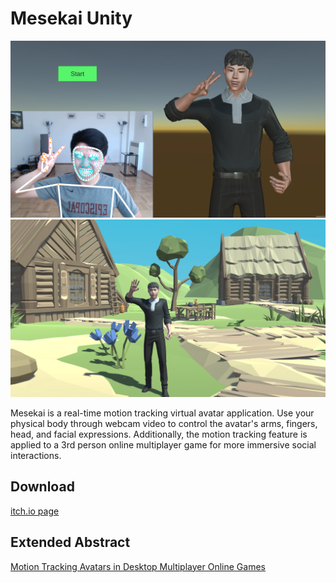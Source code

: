 # Mesekai Unity

![Avatar Photo](https://github.com/Neleac/MesekaiUnity/blob/main/public/avatar.PNG)
![World Photo](https://github.com/Neleac/MesekaiUnity/blob/main/public/world.PNG)

Mesekai is a real-time motion tracking virtual avatar application. Use your physical body through webcam video to control the avatar's arms, fingers, head, and facial expressions. Additionally, the motion tracking feature is applied to a 3rd person online multiplayer game for more immersive social interactions.

## Download
[itch.io page](https://neleac.itch.io/mesekai)

## Extended Abstract
[Motion Tracking Avatars in Desktop Multiplayer Online Games](https://github.com/Neleac/MesekaiUnity/blob/main/public/Motion%20Tracking%20Avatars%20in%20Desktop%20Multiplayer%20Online%20Games.pdf)

